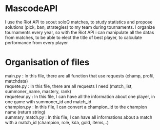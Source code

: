 # MascodeAPI
I use the Riot API to scout soloQ matches, to study statistics and propose solutions (pick, ban, strategies) to my team during tournaments.
I organize tournaments every year, so with the Riot API i can manipulate all the datas from matches, to be able to elect the title of best player, to calculate performance from every player

# Organisation of files

main.py : In this file, there are all function that use requests (champ, profil, matchdata)  
requete.py : In this file, there are all requests I need (match_list, summoner_name, mastery, rank)  
requeteur.py : In this file, I can have all the information about one player, in one game with summoner_id and match_id  
champion.py : In this file, I can convert a champion_id to the champion name (return string)  
summary_match.py : In this file, I can have all informations about a match with a match_id (champion, role, kda, gold, items,..)
